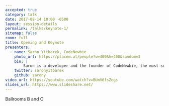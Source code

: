```yaml
---
accepted: true
category: talk
date: 2017-08-14 10:00 -0500
layout: session-details
permalink: /talks/keynote-1/
sitemap: false
room: full
title: Opening and Keynote
presenters:
  - name: Saron Yitbarek, CodeNewbie
    photo_url: https://placem.at/people?w=400&h=400&random=3
    bio: |
        Saron is a developer and the founder of CodeNewbie, the most supportive community of programmers and people learning to code. You can learn more about her in her original cartoon!
    twitter: saronyitbarek
    github: sarony
video_url: https://youtube.com/watch?v=BUmV6fsZegs
slides_url: https://www.slideshare.net/
---
```

Ballrooms B and C
